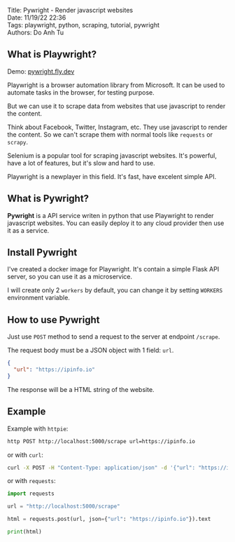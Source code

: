 Title: Pywright - Render javascript websites  
Date: 11/19/22 22:36  
Tags: playwright, python, scraping, tutorial, pywright  
Authors: Do Anh Tu

## What is Playwright?

Demo: [pywright.fly.dev](https://pywright.fly.dev)

Playwright is a browser automation library from Microsoft. It can be used to automate tasks in the browser, for testing purpose.

But we can use it to scrape data from websites that use javascript to render the content.

Think about Facebook, Twitter, Instagram, etc. They use javascript to render the content. So we can't scrape them with normal tools like `requests` or `scrapy`.

Selenium is a popular tool for scraping javascript websites. It's powerful, have a lot of features, but it's slow and hard to use.

Playwright is a newplayer in this field. It's fast, have excelent simple API.

## What is Pywright?

**Pywright** is a API service writen in python that use Playwright to render javascript websites. You can easily deploy it to any cloud provider then use it as a service.

## Install Pywright

I've created a docker image for Playwright. It's contain a simple Flask API server, so you can use it as a microservice.

I will create only 2 `workers` by default, you can change it by setting `WORKERS` environment variable.

## How to use Pywright

Just use `POST` method to send a request to the server at endpoint `/scrape`.

The request body must be a JSON object with 1 field: `url`.

```json
{
  "url": "https://ipinfo.io"
}
```

The response will be a HTML string of the website.

## Example

Example with `httpie`:

```bash
http POST http://localhost:5000/scrape url=https://ipinfo.io
```

or with `curl`:

```bash
curl -X POST -H "Content-Type: application/json" -d '{"url": "https://ipinfo.io"}' http://localhost:5000/scrape
```

or with `requests`:

```python
import requests

url = "http://localhost:5000/scrape"

html = requests.post(url, json={"url": "https://ipinfo.io"}).text

print(html)
```
